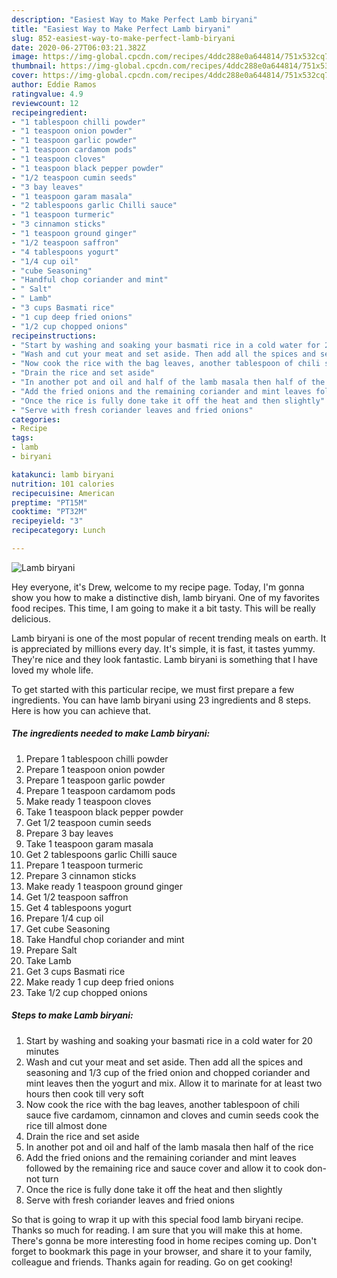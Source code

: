 ```yaml
---
description: "Easiest Way to Make Perfect Lamb biryani"
title: "Easiest Way to Make Perfect Lamb biryani"
slug: 852-easiest-way-to-make-perfect-lamb-biryani
date: 2020-06-27T06:03:21.382Z
image: https://img-global.cpcdn.com/recipes/4ddc288e0a644814/751x532cq70/lamb-biryani-recipe-main-photo.jpg
thumbnail: https://img-global.cpcdn.com/recipes/4ddc288e0a644814/751x532cq70/lamb-biryani-recipe-main-photo.jpg
cover: https://img-global.cpcdn.com/recipes/4ddc288e0a644814/751x532cq70/lamb-biryani-recipe-main-photo.jpg
author: Eddie Ramos
ratingvalue: 4.9
reviewcount: 12
recipeingredient:
- "1 tablespoon chilli powder"
- "1 teaspoon onion powder"
- "1 teaspoon garlic powder"
- "1 teaspoon cardamom pods"
- "1 teaspoon cloves"
- "1 teaspoon black pepper powder"
- "1/2 teaspoon cumin seeds"
- "3 bay leaves"
- "1 teaspoon garam masala"
- "2 tablespoons garlic Chilli sauce"
- "1 teaspoon turmeric"
- "3 cinnamon sticks"
- "1 teaspoon ground ginger"
- "1/2 teaspoon saffron"
- "4 tablespoons yogurt"
- "1/4 cup oil"
- "cube Seasoning"
- "Handful chop coriander and mint"
- " Salt"
- " Lamb"
- "3 cups Basmati rice"
- "1 cup deep fried onions"
- "1/2 cup chopped onions"
recipeinstructions:
- "Start by washing and soaking your basmati rice in a cold water for 20 minutes"
- "Wash and cut your meat and set aside. Then add all the spices and seasoning and 1/3 cup of the fried onion and chopped coriander and mint leaves then the yogurt and mix. Allow it to marinate for at least two hours then cook till very soft"
- "Now cook the rice with the bag leaves, another tablespoon of chili sauce five cardamom, cinnamon and cloves and cumin seeds cook the rice till almost done"
- "Drain the rice and set aside"
- "In another pot and oil and half of the lamb masala then half of the rice"
- "Add the fried onions and the remaining coriander and mint leaves followed by the remaining rice and sauce cover and allow it to cook don-not turn"
- "Once the rice is fully done take it off the heat and then slightly"
- "Serve with fresh coriander leaves and fried onions"
categories:
- Recipe
tags:
- lamb
- biryani

katakunci: lamb biryani 
nutrition: 101 calories
recipecuisine: American
preptime: "PT15M"
cooktime: "PT32M"
recipeyield: "3"
recipecategory: Lunch

---
```



![Lamb biryani](https://img-global.cpcdn.com/recipes/4ddc288e0a644814/751x532cq70/lamb-biryani-recipe-main-photo.jpg)

Hey everyone, it's Drew, welcome to my recipe page. Today, I'm gonna show you how to make a distinctive dish, lamb biryani. One of my favorites food recipes. This time, I am going to make it a bit tasty. This will be really delicious.



Lamb biryani is one of the most popular of recent trending meals on earth. It is appreciated by millions every day. It's simple, it is fast, it tastes yummy. They're nice and they look fantastic. Lamb biryani is something that I have loved my whole life.


To get started with this particular recipe, we must first prepare a few ingredients. You can have lamb biryani using 23 ingredients and 8 steps. Here is how you can achieve that.

<!--inarticleads1-->

##### The ingredients needed to make Lamb biryani:

1. Prepare 1 tablespoon chilli powder
1. Prepare 1 teaspoon onion powder
1. Prepare 1 teaspoon garlic powder
1. Prepare 1 teaspoon cardamom pods
1. Make ready 1 teaspoon cloves
1. Take 1 teaspoon black pepper powder
1. Get 1/2 teaspoon cumin seeds
1. Prepare 3 bay leaves
1. Take 1 teaspoon garam masala
1. Get 2 tablespoons garlic Chilli sauce
1. Prepare 1 teaspoon turmeric
1. Prepare 3 cinnamon sticks
1. Make ready 1 teaspoon ground ginger
1. Get 1/2 teaspoon saffron
1. Get 4 tablespoons yogurt
1. Prepare 1/4 cup oil
1. Get cube Seasoning
1. Take Handful chop coriander and mint
1. Prepare  Salt
1. Take  Lamb
1. Get 3 cups Basmati rice
1. Make ready 1 cup deep fried onions
1. Take 1/2 cup chopped onions




<!--inarticleads2-->

##### Steps to make Lamb biryani:

1. Start by washing and soaking your basmati rice in a cold water for 20 minutes
1. Wash and cut your meat and set aside. Then add all the spices and seasoning and 1/3 cup of the fried onion and chopped coriander and mint leaves then the yogurt and mix. Allow it to marinate for at least two hours then cook till very soft
1. Now cook the rice with the bag leaves, another tablespoon of chili sauce five cardamom, cinnamon and cloves and cumin seeds cook the rice till almost done
1. Drain the rice and set aside
1. In another pot and oil and half of the lamb masala then half of the rice
1. Add the fried onions and the remaining coriander and mint leaves followed by the remaining rice and sauce cover and allow it to cook don-not turn
1. Once the rice is fully done take it off the heat and then slightly
1. Serve with fresh coriander leaves and fried onions




So that is going to wrap it up with this special food lamb biryani recipe. Thanks so much for reading. I am sure that you will make this at home. There's gonna be more interesting food in home recipes coming up. Don't forget to bookmark this page in your browser, and share it to your family, colleague and friends. Thanks again for reading. Go on get cooking!
